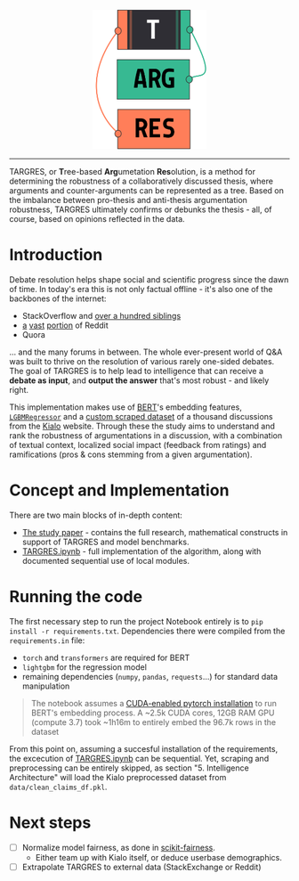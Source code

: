 <p align="center">
    <img style="cursor: default;" src="./logo/logo.svg" height="250px" alt="TARGRES Logo" />
</p>

--------

TARGRES, or **T**ree-based **Arg**umetation **Res**olution, is a method for determining the robustness of a collaboratively discussed thesis, where arguments and counter-arguments can be represented as a tree. Based on the imbalance between pro-thesis and anti-thesis argumentation robustness, TARGRES ultimately confirms or debunks the thesis - all, of course, based on opinions reflected in the data.

# Introduction

Debate resolution helps shape social and scientific progress since the dawn
of time. In today's era this is not only factual offline - it's
also one of the backbones of the internet:

- StackOverflow and [over a hundred siblings](https://stackexchange.com/sites)
- [a](http://www.reddit.com/r/explainlikeimfive+doesanybodyelse+tipofmytongue+answers+explainlikeIAmA+relationship_advice+whatisthisthing+techsupport+explainlikeimcalvin+whatsthisbug+tipofmypenis+whatstheword+homeworkhelp+relationshipadvice+species+NoStupidQuestions) [vast](http://www.reddit.com/r/AskReddit+AskScience+AskHistorians+AskWomen+AskMen+AskCulinary+TrueAskReddit+AskSocialScience+AskEngineers+AskPhilosophy+AskScienceFiction+Ask_Politics+AskAcademia+AskTransgender+AskComputerScience+AskDrugs+AskFeminists+AskGames+AskPhotography+AskUk+AskStatistics+AskSciTech+AskSciTech+askGSM+AskModerators) [portion](http://www.reddit.com/r/help+findareddit+modhelp+csshelp+bugs+RESissues+askmoderators+aboutreddit) of Reddit
- Quora

... and the many forums in between. The whole ever-present world of
Q\&A was built to thrive on the resolution of various rarely one-sided
debates. The goal of
TARGRES is to help lead to intelligence that can receive a **debate as
input**, and **output the answer** that's most robust - and likely
right.  

This implementation makes use of [BERT](https://github.com/google-research/bert)'s embedding features, [`LGBMRegressor`](https://lightgbm.readthedocs.io/en/latest/pythonapi/lightgbm.LGBMRegressor.html) and a [custom scraped dataset](./data) of a thousand discussions from the [Kialo](https://kialo.com) website. Through these the study aims to understand and rank the robustness of argumentations in a discussion, with a combination of
textual context, localized social impact (feedback from ratings) and
ramifications (pros \& cons stemming from a given argumentation). 

# Concept and Implementation

There are two main blocks of in-depth content:
- [The study paper](./TARGRES_Project_Paper.pdf) - contains the full research, mathematical constructs in support of TARGRES and model benchmarks.
- [TARGRES.ipynb](./TARGRES.ipynb) - full implementation of the algorithm, along with documented sequential use of local modules.

# Running the code

The first necessary step to run the project Notebook entirely is to `pip install -r requirements.txt`. Dependencies there were compiled from the `requirements.in` file:
- `torch` and `transformers` are required for BERT
- `lightgbm` for the regression model
- remaining dependencies (`numpy`, `pandas`, `requests`...) for standard data manipulation

> The notebook assumes a [CUDA-enabled pytorch installation](https://pytorch.org/get-started/locally/#with-cuda-1) to run BERT's embedding process. A ~2.5k CUDA cores, 12GB RAM GPU (compute 3.7) took ~1h16m to entirely embed the 96.7k rows in the dataset

From this point on, assuming a succesful installation of the requirements, the excecution of [TARGRES.ipynb](./TARGRES.ipynb) can be sequential. Yet, scraping and preprocessing can be entirely skipped, as section "5. Intelligence Architecture" will load the Kialo preprocessed dataset from `data/clean_claims_df.pkl`.

# Next steps

- [ ] Normalize model fairness, as done in [scikit-fairness](https://github.com/koaning/scikit-fairness).
    - Either team up with Kialo itself, or deduce userbase demographics.
- [ ] Extrapolate TARGRES to external data (StackExchange or Reddit)